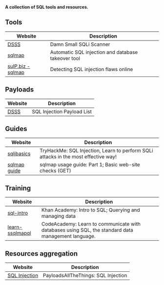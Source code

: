 
**A collection of SQL tools and resources.**

## Tools
Website | Description
---- | ----
| [DSSS](https://github.com/stamparm/DSSS) | Damn Small SQLi Scanner |
| [sqlmap](https://sqlmap.org/) | Automatic SQL injection and database takeover tool |
| [suIP.biz - sqlmap](https://suip.biz/?act=sqlmap) | Detecting SQL injection flaws online |

## Payloads
Website | Description
---- | ----
| [DSSS](https://github.com/stamparm/DSSS) | SQL Injection Payload List |

## Guides
Website | Description
---- | ----
| [sqlibasics](https://tryhackme.com/room/sqlibasics) | TryHackMe: SQL Injection, Learn to perform SQLi attacks in the most effective way! |
| [sqlmap guide](https://miloserdov.org/?p=1320) | sqlmap usage guide: Part 1; Basic web-site checks (GET) |


## Training
Website | Description
---- | ----
| [sql-intro](https://www.khanacademy.org/computing/computer-programming/sql) | Khan Academy: Intro to SQL; Querying and managing data |
| [learn-ssqlmapql](https://www.codecademy.com/learn/learn-sql) | CodeAcademy: Learn to communicate with databases using SQL, the standard data management language. |

## Resources aggregation
Website | Description
---- | ----
| [SQL Injection](https://github.com/swisskyrepo/PayloadsAllTheThings/tree/master/SQL%20Injection) | PayloadsAllTheThings: SQL Injection |
